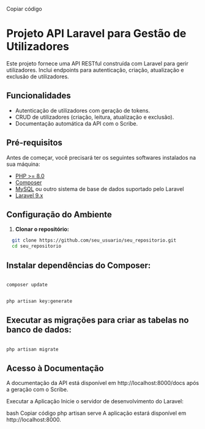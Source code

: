 
Copiar código
# Projeto API Laravel para Gestão de Utilizadores

Este projeto fornece uma API RESTful construída com Laravel para gerir utilizadores. Inclui endpoints para autenticação, criação, atualização e exclusão de utilizadores.

## Funcionalidades

- Autenticação de utilizadores com geração de tokens.
- CRUD de utilizadores (criação, leitura, atualização e exclusão).
- Documentação automática da API com o Scribe.

## Pré-requisitos

Antes de começar, você precisará ter os seguintes softwares instalados na sua máquina:

- [PHP >= 8.0](https://www.php.net/)
- [Composer](https://getcomposer.org/)
- [MySQL](https://www.mysql.com/) ou outro sistema de base de dados suportado pelo Laravel
- [Laravel 9.x](https://laravel.com/)

## Configuração do Ambiente

1. **Clonar o repositório:**

 ```bash
   git clone https://github.com/seu_usuario/seu_repositorio.git
   cd seu_repositorio
  ```
## Instalar dependências do Composer:

  ```bash

composer update

  ```
 ```bash

php artisan key:generate
 ```

##  Executar as migrações para criar as tabelas no banco de dados:

 ```bash

php artisan migrate

  ```



## Acesso à Documentação
A documentação da API está disponível em http://localhost:8000/docs após a geração com o Scribe.

Executar a Aplicação
Inicie o servidor de desenvolvimento do Laravel:

bash
Copiar código
php artisan serve
A aplicação estará disponível em http://localhost:8000.
